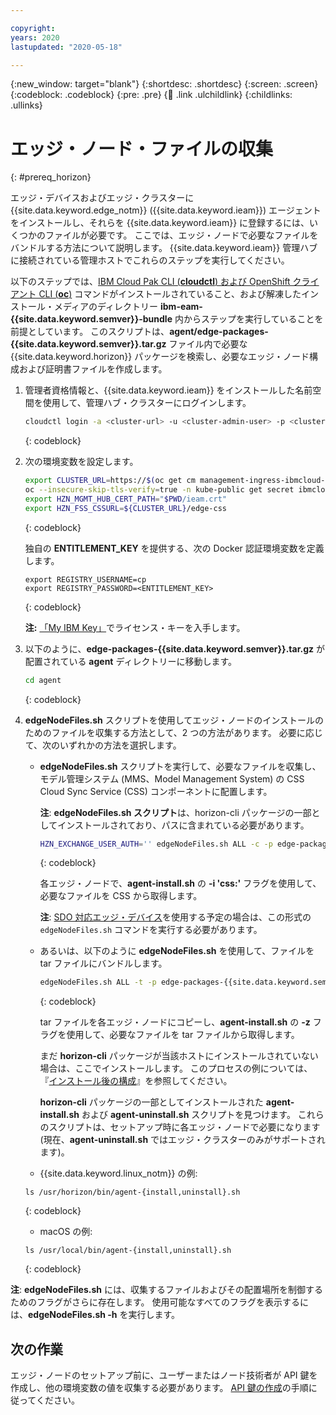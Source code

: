 ```yaml
---

copyright:
years: 2020
lastupdated: "2020-05-18"

---
```


{:new_window: target="blank"}
{:shortdesc: .shortdesc}
{:screen: .screen}
{:codeblock: .codeblock}
{:pre: .pre}
{:child: .link .ulchildlink}
{:childlinks: .ullinks}

# エッジ・ノード・ファイルの収集
{: #prereq_horizon}

エッジ・デバイスおよびエッジ・クラスターに {{site.data.keyword.edge_notm}} ({{site.data.keyword.ieam}}) エージェントをインストールし、それらを {{site.data.keyword.ieam}} に登録するには、いくつかのファイルが必要です。 ここでは、エッジ・ノードで必要なファイルをバンドルする方法について説明します。 {{site.data.keyword.ieam}} 管理ハブに接続されている管理ホストでこれらのステップを実行してください。

以下のステップでは、[IBM Cloud Pak CLI (**cloudctl**) および OpenShift クライアント CLI (**oc**)](../cli/cloudctl_oc_cli.md) コマンドがインストールされていること、および解凍したインストール・メディアのディレクトリー **ibm-eam-{{site.data.keyword.semver}}-bundle** 内からステップを実行していることを前提としています。 このスクリプトは、**agent/edge-packages-{{site.data.keyword.semver}}.tar.gz** ファイル内で必要な {{site.data.keyword.horizon}} パッケージを検索し、必要なエッジ・ノード構成および証明書ファイルを作成します。

1. 管理者資格情報と、{{site.data.keyword.ieam}} をインストールした名前空間を使用して、管理ハブ・クラスターにログインします。
   ```bash
   cloudctl login -a <cluster-url> -u <cluster-admin-user> -p <cluster-admin-password> -n <namespace> --skip-ssl-validation
   ```
   {: codeblock}

2. 次の環境変数を設定します。

   ```bash
   export CLUSTER_URL=https://$(oc get cm management-ingress-ibmcloud-cluster-info -o jsonpath='{.data.cluster_ca_domain}')
   oc --insecure-skip-tls-verify=true -n kube-public get secret ibmcloud-cluster-ca-cert -o jsonpath="{.data.ca\.crt}" | base64 --decode > ieam.crt
   export HZN_MGMT_HUB_CERT_PATH="$PWD/ieam.crt"
   export HZN_FSS_CSSURL=${CLUSTER_URL}/edge-css
   ```
   {: codeblock}

   独自の **ENTITLEMENT_KEY** を提供する、次の Docker 認証環境変数を定義します。
   ```
   export REGISTRY_USERNAME=cp
   export REGISTRY_PASSWORD=<ENTITLEMENT_KEY>
   ```
   {: codeblock}

   **注:** [「My IBM Key」](https://myibm.ibm.com/products-services/containerlibrary)でライセンス・キーを入手します。

3. 以下のように、**edge-packages-{{site.data.keyword.semver}}.tar.gz** が配置されている **agent** ディレクトリーに移動します。

   ```bash
   cd agent
   ```
   {: codeblock}

4. **edgeNodeFiles.sh** スクリプトを使用してエッジ・ノードのインストールのためのファイルを収集する方法として、2 つの方法があります。 必要に応じて、次のいずれかの方法を選択します。

   * **edgeNodeFiles.sh** スクリプトを実行して、必要なファイルを収集し、モデル管理システム (MMS、Model Management System) の CSS Cloud Sync Service (CSS) コンポーネントに配置します。

     **注**: **edgeNodeFiles.sh スクリプト**は、horizon-cli パッケージの一部としてインストールされており、パスに含まれている必要があります。

     ```bash
     HZN_EXCHANGE_USER_AUTH='' edgeNodeFiles.sh ALL -c -p edge-packages-{{site.data.keyword.semver}} -r cp.icr.io/cp/ieam
     ```
     {: codeblock}

     各エッジ・ノードで、**agent-install.sh** の **-i 'css:'** フラグを使用して、必要なファイルを CSS から取得します。

     **注**: [SDO 対応エッジ・デバイス](../installing/sdo.md)を使用する予定の場合は、この形式の `edgeNodeFiles.sh` コマンドを実行する必要があります。

   * あるいは、以下のように **edgeNodeFiles.sh** を使用して、ファイルを tar ファイルにバンドルします。

     ```bash
     edgeNodeFiles.sh ALL -t -p edge-packages-{{site.data.keyword.semver}} -r cp.icr.io/cp/ieam
     ```
     {: codeblock}

     tar ファイルを各エッジ・ノードにコピーし、**agent-install.sh** の **-z** フラグを使用して、必要なファイルを tar ファイルから取得します。

     まだ **horizon-cli** パッケージが当該ホストにインストールされていない場合は、ここでインストールします。 このプロセスの例については、『[インストール後の構成](post_install.md#postconfig)』を参照してください。

     **horizon-cli** パッケージの一部としてインストールされた **agent-install.sh** および **agent-uninstall.sh** スクリプトを見つけます。    これらのスクリプトは、セットアップ時に各エッジ・ノードで必要になります (現在、**agent-uninstall.sh** ではエッジ・クラスターのみがサポートされます)。
    * {{site.data.keyword.linux_notm}} の例:

     ```
     ls /usr/horizon/bin/agent-{install,uninstall}.sh
     ```
     {: codeblock}

    * macOS の例:

     ```
     ls /usr/local/bin/agent-{install,uninstall}.sh
     ```
     {: codeblock}

**注**: **edgeNodeFiles.sh** には、収集するファイルおよびその配置場所を制御するためのフラグがさらに存在します。 使用可能なすべてのフラグを表示するには、**edgeNodeFiles.sh -h** を実行します。

## 次の作業

エッジ・ノードのセットアップ前に、ユーザーまたはノード技術者が API 鍵を作成し、他の環境変数の値を収集する必要があります。 [API 鍵の作成](prepare_for_edge_nodes.md)の手順に従ってください。
